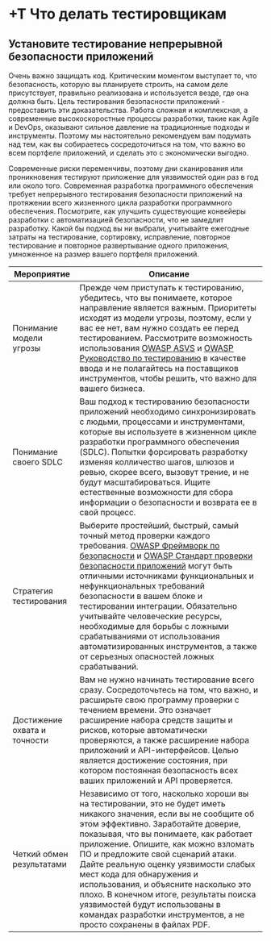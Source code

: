 # +T Что делать тестировщикам

## Установите тестирование непрерывной безопасности приложений

Очень важно защищать код. Критическим моментом выступает то, что безопасность, которую вы планируете строить, на самом деле присутствует, правильно реализована и используется везде, где она должна быть. Цель тестирования безопасности приложений - предоставить эти доказательства. Работа сложная и комплексная, а современные высокоскоростные процессы разработки, такие как Agile и DevOps, оказывают сильное давление на традиционные подходы и инструменты. Поэтому мы настоятельно рекомендуем вам подумать над тем, как вы собираетесь сосредоточиться на том, что важно во всем портфеле приложений, и сделать это с экономически выгодно.

Современные риски переменчивы, поэтому дни сканирования или проникновения тестируют приложение для уязвимостей один раз в год или около того. Современная разработка программного обеспечения требует непрерывного тестирования безопасности приложений на протяжении всего жизненного цикла разработки программного обеспечения. Посмотрите, как улучшить существующие конвейеры разработки с автоматизацией безопасности, что не замедлит разработку. Какой бы подход вы ни выбрали, учитывайте ежегодные затраты на тестирование, сортировку, исправление, повторное тестирование и повторное развертывание одного приложения, умноженное на размер вашего портфеля приложений.
 
| Мероприятие | Описание |
| --- | --- |
| Понимание модели угрозы | Прежде чем приступать к тестированию, убедитесь, что вы понимаете, которое направление является важным. Приоритеты исходят из модели угрозы, поэтому, если у вас ее нет, вам нужно создать ее перед тестированием. Рассмотрите возможность использования [OWASP ASVS](https://www.owasp.org/index.php/ASVS) и [OWASP Руководство по тестированию](https://www.owasp.org/index.php/OWASP_Testing_Project) в качестве ввода и не полагайтесь на поставщиков инструментов, чтобы решить, что важно для вашего бизнеса. |
| Понимание своего SDLC | Ваш подход к тестированию безопасности приложений необходимо синхронизировать с людьми, процессами и инструментами, которые вы используете в жизненном цикле разработки программного обеспечения (SDLC). Попытки форсировать разработку изменяя колличество шагов, шлюзов и ревью, скорее всего, вызовут трение, и не будут масштабироваться. Ищите естественные возможности для сбора информации о безопасности и возврата ее в свой процесс. |
| Стратегия тестирования | Выберите простейший, быстрый, самый точный метод проверки каждого требования. [OWASP Фреймворк по безопасности](https://www.owasp.org/index.php/OWASP_Security_Knowledge_Framework) и [OWASP Стандарт проверки безопасности приложений](https://www.owasp.org/index.php/ASVS) могут быть отличными источниками функциональных и нефункциональных требований безопасности в вашем блоке и тестировании интеграции. Обязательно учитывайте человеческие ресурсы, необходимые для борьбы с ложными срабатываниями от использования автоматизированных инструментов, а также от серьезных опасностей ложных срабатываний.
| Достижение охвата и точности | Вам не нужно начинать тестирование всего сразу. Сосредоточьтесь на том, что важно, и расширьте свою программу проверки с течением времени. Это означает расширение набора средств защиты и рисков, которые автоматически проверяются, а также расширение набора приложений и API-интерфейсов. Целью является достижение состояния, при котором постоянная безопасность всех ваших приложений и API проверяется. |
| Четкий обмен результатами | Независимо от того, насколько хороши вы на тестировании, это не будет иметь никакого значения, если вы не сообщите об этом эффективно. Заработайте доверие, показывая, что вы понимаете, как работает приложение. Опишите, как можно взломать ПО и предложите свой сценарий атаки. Дайте реальную оценку уязвимости слабых мест кода для обнаружения и использования, и объясните насколько это плохо. В конечном итоге, результаты поиска уязвимостей будут использованы в командах разработки инструментов, а не просто сохранены в файлах PDF. |


